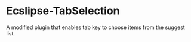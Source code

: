 Ecslipse-TabSelection
=====================

A modified plugin that enables tab key to choose items from the suggest list.
